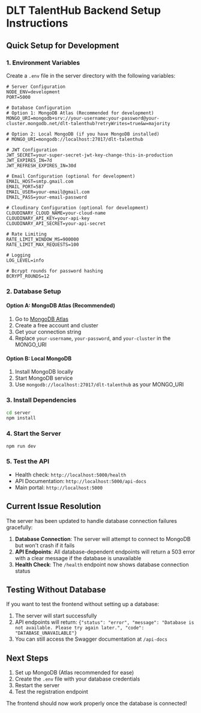 # DLT TalentHub Backend Setup Instructions

## Quick Setup for Development

### 1. Environment Variables
Create a `.env` file in the server directory with the following variables:

```env
# Server Configuration
NODE_ENV=development
PORT=5000

# Database Configuration
# Option 1: MongoDB Atlas (Recommended for development)
MONGO_URI=mongodb+srv://your-username:your-password@your-cluster.mongodb.net/dlt-talenthub?retryWrites=true&w=majority

# Option 2: Local MongoDB (if you have MongoDB installed)
# MONGO_URI=mongodb://localhost:27017/dlt-talenthub

# JWT Configuration
JWT_SECRET=your-super-secret-jwt-key-change-this-in-production
JWT_EXPIRES_IN=7d
JWT_REFRESH_EXPIRES_IN=30d

# Email Configuration (optional for development)
EMAIL_HOST=smtp.gmail.com
EMAIL_PORT=587
EMAIL_USER=your-email@gmail.com
EMAIL_PASS=your-email-password

# Cloudinary Configuration (optional for development)
CLOUDINARY_CLOUD_NAME=your-cloud-name
CLOUDINARY_API_KEY=your-api-key
CLOUDINARY_API_SECRET=your-api-secret

# Rate Limiting
RATE_LIMIT_WINDOW_MS=900000
RATE_LIMIT_MAX_REQUESTS=100

# Logging
LOG_LEVEL=info

# Bcrypt rounds for password hashing
BCRYPT_ROUNDS=12
```

### 2. Database Setup

#### Option A: MongoDB Atlas (Recommended)
1. Go to [MongoDB Atlas](https://www.mongodb.com/atlas)
2. Create a free account and cluster
3. Get your connection string
4. Replace `your-username`, `your-password`, and `your-cluster` in the MONGO_URI

#### Option B: Local MongoDB
1. Install MongoDB locally
2. Start MongoDB service
3. Use `mongodb://localhost:27017/dlt-talenthub` as your MONGO_URI

### 3. Install Dependencies
```bash
cd server
npm install
```

### 4. Start the Server
```bash
npm run dev
```

### 5. Test the API
- Health check: `http://localhost:5000/health`
- API Documentation: `http://localhost:5000/api-docs`
- Main portal: `http://localhost:5000`

## Current Issue Resolution

The server has been updated to handle database connection failures gracefully:

1. **Database Connection**: The server will attempt to connect to MongoDB but won't crash if it fails
2. **API Endpoints**: All database-dependent endpoints will return a 503 error with a clear message if the database is unavailable
3. **Health Check**: The `/health` endpoint now shows database connection status

## Testing Without Database

If you want to test the frontend without setting up a database:

1. The server will start successfully
2. API endpoints will return: `{"status": "error", "message": "Database is not available. Please try again later.", "code": "DATABASE_UNAVAILABLE"}`
3. You can still access the Swagger documentation at `/api-docs`

## Next Steps

1. Set up MongoDB (Atlas recommended for ease)
2. Create the `.env` file with your database credentials
3. Restart the server
4. Test the registration endpoint

The frontend should now work properly once the database is connected! 